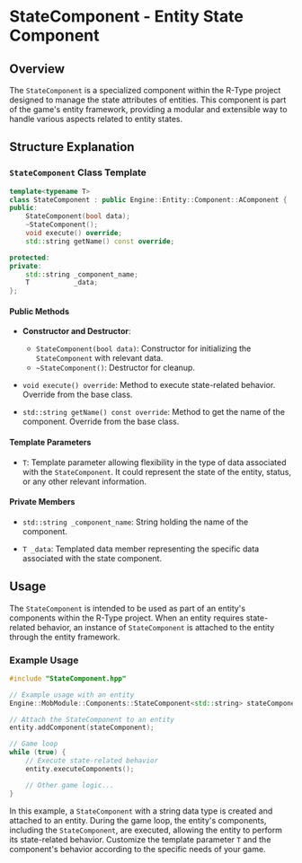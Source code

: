 # StateComponent - Entity State Component

## Overview

The `StateComponent` is a specialized component within the R-Type project designed to manage the state attributes of entities. This component is part of the game's entity framework, providing a modular and extensible way to handle various aspects related to entity states.

## Structure Explanation

### `StateComponent` Class Template

```cpp
template<typename T>
class StateComponent : public Engine::Entity::Component::AComponent {
public:
    StateComponent(bool data);
    ~StateComponent();
    void execute() override;
    std::string getName() const override;

protected:
private:
    std::string _component_name;
    T           _data;
};
```

#### Public Methods

- **Constructor and Destructor**:
  - `StateComponent(bool data)`: Constructor for initializing the `StateComponent` with relevant data.
  - `~StateComponent()`: Destructor for cleanup.

- `void execute() override`: Method to execute state-related behavior. Override from the base class.

- `std::string getName() const override`: Method to get the name of the component. Override from the base class.

#### Template Parameters

- `T`: Template parameter allowing flexibility in the type of data associated with the `StateComponent`. It could represent the state of the entity, status, or any other relevant information.

#### Private Members

- `std::string _component_name`: String holding the name of the component.

- `T _data`: Templated data member representing the specific data associated with the state component.

## Usage

The `StateComponent` is intended to be used as part of an entity's components within the R-Type project. When an entity requires state-related behavior, an instance of `StateComponent` is attached to the entity through the entity framework.

### Example Usage

```cpp
#include "StateComponent.hpp"

// Example usage with an entity
Engine::MobModule::Components::StateComponent<std::string> stateComponent("Idle");

// Attach the StateComponent to an entity
entity.addComponent(stateComponent);

// Game loop
while (true) {
    // Execute state-related behavior
    entity.executeComponents();

    // Other game logic...
}
```

In this example, a `StateComponent` with a string data type is created and attached to an entity. During the game loop, the entity's components, including the `StateComponent`, are executed, allowing the entity to perform its state-related behavior. Customize the template parameter `T` and the component's behavior according to the specific needs of your game.